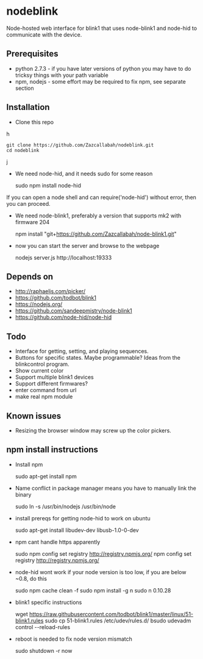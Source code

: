 # nodeblink

Node-hosted web interface for blink1 that uses node-blink1 and node-hid to communicate with the device.

## Prerequisites

* python 2.7.3 - if you have later versions of python you may have to do tricksy things with your path variable
* npm, nodejs - some effort may be required to fix npm, see separate section


## Installation

* Clone this repo

h

    git clone https://github.com/Zazcallabah/nodeblink.git
    cd nodeblink

j

* We need node-hid, and it needs sudo for some reason

    sudo npm install node-hid

If you can open a node shell and can require('node-hid') without error, then you can proceed.

* We need node-blink1, preferably a version that supports mk2 with firmware 204

    npm install "git+https://github.com/Zazcallabah/node-blink1.git"

* now you can start the server and browse to the webpage

    nodejs server.js
    http://localhost:19333


## Depends on

* http://raphaeljs.com/picker/
* https://github.com/todbot/blink1
* https://nodejs.org/
* https://github.com/sandeepmistry/node-blink1
* https://github.com/node-hid/node-hid

## Todo

* Interface for getting, setting, and playing sequences.
* Buttons for specific states. Maybe programmable? Ideas from the blinkcontrol program.
* Show current color
* Support multiple blink1 devices
* Support different firmwares?
* enter command from url
* make real npm module

## Known issues

* Resizing the browser window may screw up the color pickers.

## npm install instructions

* Install npm

    sudo apt-get install npm

* Name conflict in package manager means you have to manually link the binary

    sudo ln -s /usr/bin/nodejs /usr/bin/node

* install prereqs for getting node-hid to work on ubuntu

    sudo apt-get install libudev-dev libusb-1.0-0-dev

* npm cant handle https apparently

    sudo npm config set registry http://registry.npmjs.org/
    npm config set registry http://registry.npmjs.org/

* node-hid wont work if your node version is too low, if you are below ~0.8, do this

    sudo npm cache clean -f
    sudo npm install -g n
    sudo n 0.10.28

* blink1 specific instructions

    wget https://raw.githubusercontent.com/todbot/blink1/master/linux/51-blink1.rules
    sudo cp 51-blink1.rules /etc/udev/rules.d/
   bsudo udevadm control --reload-rules

* reboot is needed to fix node version mismatch

    sudo shutdown -r now
